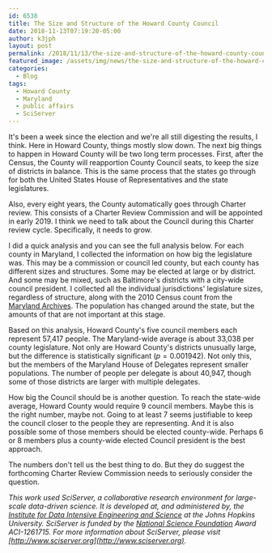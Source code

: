```yaml
---
id: 6538
title: The Size and Structure of the Howard County Council
date: 2018-11-13T07:19:20-05:00
author: k3jph
layout: post
permalink: /2018/11/13/the-size-and-structure-of-the-howard-county-council/
featured_image: /assets/img/news/the-size-and-structure-of-the-howard-county-council.webp
categories:
  - Blog
tags:
  - Howard County
  - Maryland
  - public affairs
  - SciServer
---
```

It's been a week since the election and we're all still digesting
the results, I think. Here in Howard County, things mostly slow
down. The next big things to happen in Howard County will be two
long term processes. First, after the Census, the County will
reapportion County Council seats, to keep the size of districts in
balance. This is the same process that the states go through for
both the United States House of Representatives and the state
legislatures.

Also, every eight years, the County automatically goes through
Charter review. This consists of a Charter Review Commission and
will be appointed in early 2019. I think we need to talk about the
Council during this Charter review cycle. Specifically, it needs
to grow.

I did a quick analysis and you can see the full analysis below. For
each county in Maryland, I collected the information on how big the
legislature was. This may be a commission or council led county,
but each county has different sizes and structures. Some may be
elected at large or by district. And some may be mixed, such as
Baltimore's districts with a city-wide council president. I collected
all the individual jurisdictions' legislature sizes, regardless of
structure, along with the 2010 Census count from the [Maryland
Archives](http://mdmanual.msa.maryland.gov/). The population has
changed around the state, but the amounts of that are not important
at this stage.

Based on this analysis, Howard County's five council members each
represent 57,417 people. The Maryland-wide average is about 33,038
per county legislature. Not only are Howard County's districts
unusually large, but the difference is statistically significant
($p = 0.001942$). Not only this, but the members of the Maryland
House of Delegates represent smaller populations. The number of
people per delegate is about 40,947, though some of those districts
are larger with multiple delegates.

How big the Council should be is another question. To reach the
state-wide average, Howard County would require 9 council members.
Maybe this is the right number, maybe not. Going to at least 7 seems
justifiable to keep the council closer to the people they are
representing. And it is also possible some of those members should
be elected county-wide. Perhaps 6 or 8 members plus a county-wide
elected Council president is the best approach.

The numbers don't tell us the best thing to do. But they do suggest
the forthcoming Charter Review Commission needs to seriously consider
the question.

<script src="https://gist.github.com/howardjp/5c1750568a526611c51dc8d83c3f7876.js"></script>

_This work used SciServer, a collaborative research environment for
large-scale data-driven science. It is developed at, and administered
by, the [Institute for Data Intensive Engineering and
Science](http://idies.jhu.edu/) at the Johns Hopkins University.
SciServer is funded by the [National Science Foundation](https://nsf.gov/)
Award ACI-1261715. For more information about SciServer, please
visit [http://www.sciserver.org](http://www.sciserver.org)._
